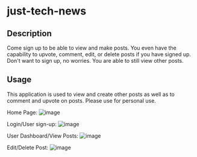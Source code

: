# just-tech-news

## Description
Come sign up to be able to view and make posts. You even have the capability to upvote, comment, edit, or delete posts if you have signed up. Don't want to sign up, no worries. You are able to still view other posts. 

## Usage
This application is used to view and create other posts as well as to comment and upvote on posts. Please use for personal use. 

Home Page: 
![image](https://user-images.githubusercontent.com/72768805/111245381-2674aa00-85ca-11eb-881b-1e1c5f31e29c.png)

Login/User sign-up: 
![image](https://user-images.githubusercontent.com/72768805/111245393-2f657b80-85ca-11eb-80a7-8030cdf5f2f4.png)

User Dashboard/View Posts:
![image](https://user-images.githubusercontent.com/72768805/111245443-40ae8800-85ca-11eb-9a16-6882646b7299.png)

Edit/Delete Post:
![image](https://user-images.githubusercontent.com/72768805/111245502-58860c00-85ca-11eb-903f-db1c84d362e8.png)